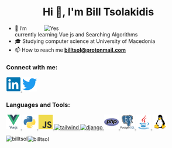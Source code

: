 <h1 align="center">Hi 👋, I'm Bill Tsolakidis</h1>

<img align="right" width="400" src="https://user-images.githubusercontent.com/109351602/202650753-852189c1-9c35-4e3b-9d7e-24ed50f5e03d.gif" alt="Yes">

- 🌱 I’m currently learning Vue js and Searching Algorithms 
- 🎓 Studying computer science at University of Macedonia
- 📫 How to reach me **billtsol@protonmail.com**

<h3 align="left">Connect with me:</h3>
<p align="left">
  
  <a href="https://www.linkedin.com/in/billtsol" target="_blank" rel="noreferrer"> 
    <img src="https://github.com/devicons/devicon/blob/master/icons/linkedin/linkedin-original.svg" alt="linkedin" width="40" height="40"/> 
  </a> 
  <a href="https://twitter.com/billtsol2" target="_blank" rel="noreferrer"> 
    <img src="https://github.com/devicons/devicon/blob/master/icons/twitter/twitter-original.svg" alt="twitter" width="40" height="40"/> 
  </a> 
</p>

<h3 align="left">Languages and Tools:</h3>
<p align="left">
  <a href="https://vuejs.org/" target="_blank" rel="noreferrer"> 
    <img src="https://raw.githubusercontent.com/devicons/devicon/master/icons/vuejs/vuejs-original-wordmark.svg" alt="vuejs" width="40" height="40"/> 
  </a>
  <a href="https://www.python.org" target="_blank" rel="noreferrer"> 
    <img src="https://raw.githubusercontent.com/devicons/devicon/master/icons/python/python-original.svg" alt="python" width="40" height="40"/> 
  </a>
  <a href="https://developer.mozilla.org/en-US/docs/Web/JavaScript" target="_blank" rel="noreferrer"> 
    <img src="https://raw.githubusercontent.com/devicons/devicon/master/icons/javascript/javascript-original.svg" alt="javascript" width="40" height="40"/> 
  </a>
  <a href="https://tailwindcss.com/" target="_blank" rel="noreferrer"> 
    <img src="https://www.vectorlogo.zone/logos/tailwindcss/tailwindcss-icon.svg" alt="tailwind" width="40" height="40"/> 
  </a>
  <a href="https://www.djangoproject.com/" target="_blank" rel="noreferrer"> 
    <img src="https://cdn.worldvectorlogo.com/logos/django.svg" alt="django" width="40" height="40"/> 
  </a>
  <a href="https://www.php.net" target="_blank" rel="noreferrer"> 
    <img src="https://raw.githubusercontent.com/devicons/devicon/master/icons/php/php-original.svg" alt="php" width="40" height="40"/> 
  </a> 
  <a href="https://www.postgresql.org" target="_blank" rel="noreferrer"> 
    <img src="https://raw.githubusercontent.com/devicons/devicon/master/icons/postgresql/postgresql-original-wordmark.svg" alt="postgresql" width="40" height="40"/> 
  </a>
  <a href="https://www.java.com" target="_blank" rel="noreferrer"> 
    <img src="https://raw.githubusercontent.com/devicons/devicon/master/icons/java/java-original.svg" alt="java" width="40" height="40"/> 
  </a>
  <a href="https://www.linux.org/" target="_blank" rel="noreferrer"> 
    <img src="https://raw.githubusercontent.com/devicons/devicon/master/icons/linux/linux-original.svg" alt="linux" width="40" height="40"/> 
  </a> 



</p>

<p><img align="left" src="https://github-readme-stats.vercel.app/api/top-langs?username=billtsol&show_icons=true&locale=en&layout=compact" alt="billtsol" /></p>

<p><img align="center" src="https://github-readme-streak-stats.herokuapp.com/?user=billtsol&" alt="billtsol" /></p>

